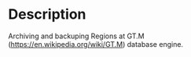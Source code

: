 # Description
Archiving and backuping Regions at GT.M (https://en.wikipedia.org/wiki/GT.M) database engine.
